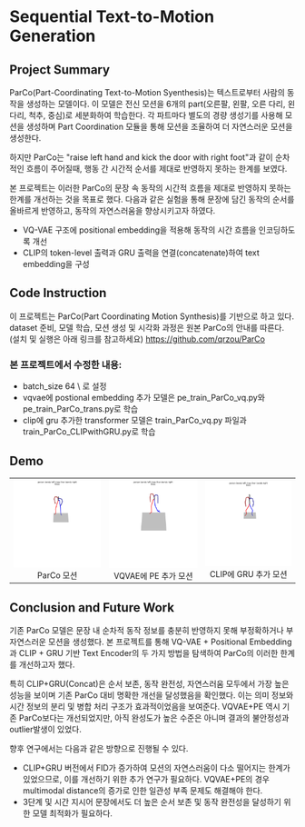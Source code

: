 # Sequential Text-to-Motion Generation

## Project Summary
ParCo(Part-Coordinating Text-to-Motion Syenthesis)는 텍스트로부터 사람의 동작을 생성하는 모델이다. 이 모델은 전신 모션을 6개의 part(오른팔, 왼팔, 오른 다리, 왼 다리, 척추, 중심)로 세분화하여 학습한다. 각 파트마다 별도의 경량 생성기를 사용해 모션을 생성하며 Part Coordination 모듈을 통해 모션을 조율하여 더 자연스러운 모션을 생성한다.

하지만 ParCo는 "raise left hand and kick the door with right foot"과 같이 순차적인 흐름이 주어질때, 행동 간 시간적 순서를 제대로 반영하지 못하는 한계를 보였다.

본 프로젝트는 이러한 ParCo의 문장 속 동작의 시간적 흐름을 제대로 반영하지 못하는 한계를 개선하는 것을 목표로 했다. 다음과 같은 실험을 통해 문장에 담긴 동작의 순서를 올바르게 반영하고, 동작의 자연스러움을 향상시키고자 하였다.

- VQ-VAE 구조에 positional embedding을 적용해 동작의 시간 흐름을 인코딩하도록 개선
- CLIP의 token-level 출력과 GRU 출력을 연결(concatenate)하여 text embedding을 구성


## Code Instruction
이 프로젝트는 ParCo(Part Coordinating Motion Synthesis)를 기반으로 하고 있다. dataset 준비, 모델 학습, 모션 생성 및 시각화 과정은 원본 ParCo의 안내를 따른다. (설치 및 실행은 아래 링크를 참고하세요)
https://github.com/qrzou/ParCo

### 본 프로젝트에서 수정한 내용:
- batch_size 64 \  로 설정
- vqvae에 postional embedding 추가 모델은 pe_train_ParCo_vq.py와 pe_train_ParCo_trans.py로 학습
- clip에 gru 추가한 transformer 모델은 train_ParCo_vq.py 파일과 train_ParCo_CLIPwithGRU.py로 학습

## Demo
<table>
  <tr>
    <td align="center">
      <img src="./demo/parco.gif" width="200" /><br/>
      ParCo 모션
    </td>
    <td align="center">
      <img src="./demo/vqvae.gif" width="200" /><br/>
      VQVAE에 PE 추가 모션
    </td>
    <td align="center">
      <img src="./demo/clip.gif" width="200" /><br/>
      CLIP에 GRU 추가 모션
    </td>
  </tr>
</table>


## Conclusion and Future Work
기존 ParCo 모델은 문장 내 순차적 동작 정보를 충분히 반영하지 못해 부정확하거나 부자연스러운 모션을 생성했다. 본 프로젝트를 통해 VQ-VAE + Positional Embedding과 CLIP + GRU 기반 Text Encoder의 두 가지 방법을 탐색하여 ParCo의 이러한 한계를 개선하고자 했다.

특히 CLIP+GRU(Concat)은 순서 보존, 동작 완전성, 자연스러움 모두에서 가장 높은 성능을 보이며 기존 ParCo 대비 명확한 개선을 달성했음을 확인했다. 이는 의미 정보와 시간 정보의 분리 및 병합 처리 구조가 효과적이었음을 보여준다. VQVAE+PE 역시 기존 ParCo보다는 개선되었지만, 아직 완성도가 높은 수준은 아니며 결과의 불안정성과 outlier발생이 있었다. 

향후 연구에서는 다음과 같은 방향으로 진행될 수 있다.
- CLIP+GRU 버전에서 FID가 증가하여 모션의 자연스러움이 다소 떨어지는 한계가 있었으므로, 이를 개선하기 위한 추가 연구가 필요하다. VQVAE+PE의 경우 multimodal distance의 증가로 인한 일관성 부족 문제도 해결해야 한다.
- 3단계 및 시간 지시어 문장에서도 더 높은 순서 보존 및 동작 완전성을 달성하기 위한 모델 최적화가 필요하다.



